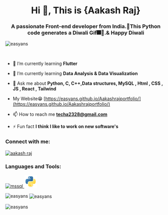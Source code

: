 <h1 align="center">Hi 👋, This is {Aakash Raj}</h1>
<h3 align="center">A passionate Front-end developer from India.🪷This Python code generates a Diwali Gif🎆🎇.& Happy Diwali</h3>

<p align="left"> <img src="https://komarev.com/ghpvc/?username=easyans&label=Profile%20views&color=0e75b6&style=flat" alt="easyans" /> </p>

<p align="left"> <a href="https://twitter.com/" target="blank"><img src="https://img.shields.io/twitter/follow/?logo=twitter&style=for-the-badge" alt="" /></a> </p>

- 🔭 I’m currently learning **Flutter**

- 🌱 I’m currently learning **Data Analysis & Data Visualization**

- 💬 Ask me about **Python, C, C++,Data structures, MySQL , Html , CSS , JS , React , Tailwind**

- My Website😁 [https://easyans.github.io/Aakashrajportfolio/](https://easyans.github.io/Aakashrajportfolio/)

- 📫 How to reach me **techa2328@gmail.com**

- ⚡ Fun fact **I think I like to work on new software's**

<h3 align="left">Connect with me:</h3>
<p align="left">
<a href="https://linkedin.com/in/aakash raj" target="blank"><img align="center" src="https://raw.githubusercontent.com/rahuldkjain/github-profile-readme-generator/master/src/images/icons/Social/linked-in-alt.svg" alt="aakash raj" height="30" width="40" /></a>
</p>

<h3 align="left">Languages and Tools:</h3>
<p align="left"> <a href="https://www.microsoft.com/en-us/sql-server" target="_blank" rel="noreferrer"> <img src="https://www.svgrepo.com/show/303229/microsoft-sql-server-logo.svg" alt="mssql" width="40" height="40"/> </a> <a href="https://www.python.org" target="_blank" rel="noreferrer"> <img src="https://raw.githubusercontent.com/devicons/devicon/master/icons/python/python-original.svg" alt="python" width="40" height="40"/> </a> </p>

<p><img align="left" src="https://github-readme-stats.vercel.app/api/top-langs?username=easyans&show_icons=true&locale=en&layout=compact" alt="easyans" /></p>

<p>&nbsp;<img align="center" src="https://github-readme-stats.vercel.app/api?username=easyans&show_icons=true&locale=en" alt="easyans" /></p>

<p><img align="center" src="https://github-readme-streak-stats.herokuapp.com/?user=easyans&" alt="easyans" /></p>
